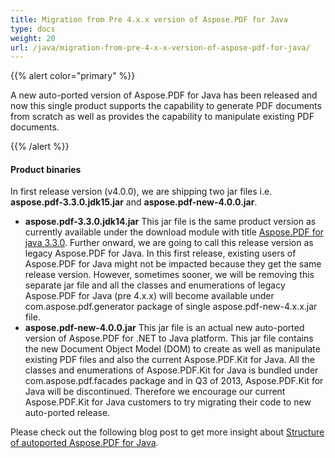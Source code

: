 ```yaml
---
title: Migration from Pre 4.x.x version of Aspose.PDF for Java
type: docs
weight: 20
url: /java/migration-from-pre-4-x-x-version-of-aspose-pdf-for-java/
---
```


{{% alert color="primary" %}} 

A new auto-ported version of Aspose.PDF for Java has been released and now this single product supports the capability to generate PDF documents from scratch as well as provides the capability to manipulate existing PDF documents.

{{% /alert %}} 
#### **Product binaries**
In first release version (v4.0.0), we are shipping two jar files i.e. **aspose.pdf-3.3.0.jdk15.jar** and **aspose.pdf-new-4.0.0.jar**.

- **aspose.pdf-3.3.0.jdk14.jar** 
  This jar file is the same product version as currently available under the download module with title [Aspose.PDF for java 3.3.0](http://www.aspose.com/community/files/72/java-components/aspose.pdf-for-java/entry417659.aspx). Further onward, we are going to call this release version as legacy Aspose.PDF for Java. In this first release, existing users of Aspose.PDF for Java might not be impacted because they get the same release version. However, sometimes sooner, we will be removing this separate jar file and all the classes and enumerations of legacy Aspose.PDF for Java (pre 4.x.x) will become available under com.aspose.pdf.generator package of single aspose.pdf-new-4.x.x.jar file.
- **aspose.pdf-new-4.0.0.jar** 
  This jar file is an actual new auto-ported version of Aspose.PDF for .NET to Java platform. This jar file contains the new Document Object Model (DOM) to create as well as manipulate existing PDF files and also the current Aspose.PDF.Kit for Java. All the classes and enumerations of Aspose.PDF.Kit for Java is bundled under com.aspose.pdf.facades package and in Q3 of 2013, Aspose.PDF.Kit for Java will be discontinued. Therefore we encourage our current Aspose.PDF.Kit for Java customers to try migrating their code to new auto-ported release.

Please check out the following blog post to get more insight about [Structure of autoported Aspose.PDF for Java](http://www.aspose.com/blogs/aspose-products/aspose-pdf-product-family/archive/2013/04/07/jump-start-about-autoported-aspose.pdf-for-java.html).
